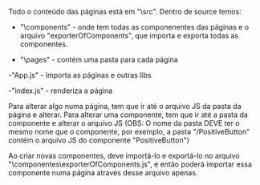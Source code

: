 Todo o conteúdo das páginas está em "\src". Dentro de source temos:

- "\components" - onde tem todas as componenentes das páginas e o arquivo "exporterOfComponents",
que importa e exporta todas as componentes.

- "\pages" - contém uma pasta para cada página

-"App.js" - importa as páginas e outras libs

-"index.js" - renderiza a página

Para alterar algo numa página, tem que ir até o arquivo JS da pasta da página e alterar.
Para alterar uma componente, tem que ir até a pasta da componente e alterar o arquivo JS
(OBS: O nome da pasta DEVE ter o mesmo nome que o componente, por exemplo, a pasta "/PositiveButton"
contém o arquivo JS do componente "PositiveButton")

Ao criar novas componentes, deve importá-lo e exportá-lo no arquivo "\componentes\exporterOfComponents.js",
e então poderá importar essa componente numa página através desse arquivo apenas.
